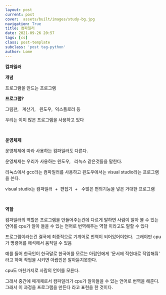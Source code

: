 ```yaml
---
layout: post
current: post
cover:  assets/built/images/study-bg.jpg
navigation: True
title: 컴파일러
date: 2021-09-26 20:57
tags: [cs]
class: post-template
subclass: 'post tag-python'
author: Lome
---
```


<strong class="subtitle_fontAwesome">컴파일러</strong>

<strong class="subtitle2_fontAwesome">개념</strong>

프로그램을 만드는 프로그램

<strong>프로그램?</strong>

그림판, &#160; 계산기, &#160; 윈도우, &#160;익스플로러 등

우리는 이미 많은 프로그램을 사용하고 있다

<br>

<strong class="subtitle2_fontAwesome">운영체제</strong>

운영체제에 따라 사용하는 컴파일러도 다른다.

운영체제는 우리가 사용하는 윈도우, &#160; 리눅스 같은것들을 말한다.

리눅스에서 gcc라는 컴파일러를 사용하고 윈도우에서는 visual studio라는 프로그램을 쓴다.

visual studio는 컴파일러&#160; +&#160; 편집기&#160; + &#160; 수많은 편의기능을 넣은 거대한 프로그램

<br>

<strong class="subtitle2_fontAwesome">역할</strong>

컴파일러의 역할은 프로그램을 만들어주는건데 다르게 말하면 사람이 알아 볼 수 있는 언어를 cpu가 알아 들을 수 있는 언어로 번역해주는 역할 이라고도 말할 수 있다

프로그램이라는건 결국에 최종적으로 기계어로 번역이 되어있어야한다.&#160; 그래야만 cpu가 명령어를 해석해서 움직일 수 있음

예를 들어 한국인이 한국말로 한국어를 모르는 아랍인에게 '문서에 적힌대로 작업해줘' 라고 하며 작업을 시키면 아랍인은 알아듣지못한다.

cpu도 마찬가지로 사람의 언어를 모른다.

그래서 중간에 매개체로서 컴파일러가 cpu가 알아들을 수 있는 언어로 번역을 해준다. &#160; 그래서 이 과정을 프로그램을 만든다 라고 표현을 한 것이다.





